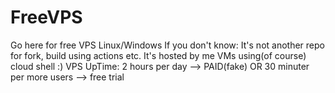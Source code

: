 # FreeVPS
Go here for free VPS Linux/Windows
If you don't know: It's not another repo for fork, build using actions etc.
It's hosted by me VMs using(of course) cloud shell :)
VPS UpTime: 2 hours per day --> PAID(fake) OR 30 minuter per more users --> free trial
